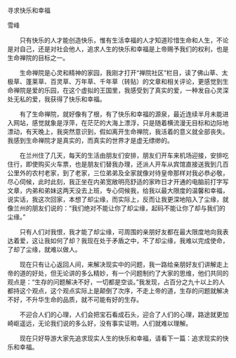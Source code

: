 寻求快乐和幸福

雪峰


　　只有快乐的人才能创造快乐，惟有生活幸福的人才知道珍惜生命和人生，不论是对自己，还是对社会他人，追求人生的快乐和幸福是上帝赐予我们的权利，也是生命禅院的目标之一。

　　生命禅院是心灵和精神的家园，我刚才打开“禅院社区”栏目，读了佛山草、太极草、蓬莱草、百灵草、万年草、千年草（转贴）的文章和相关评论，更感觉到生命禅院是爱的乐园，在这个虚拟的王国里，我感受到了真实的爱，一种发自心灵深处无私的爱，我获得了快乐和幸福。

　　有了生命禅院，就好像有了根，有了快乐和幸福的源泉，最近连续半月未能进入网站，感觉就象是浮萍，在茫茫的大海上漂浮，只是随着横流漫无目标和边际地漂动，有天晚上，我突然意识到，假如离开生命禅院，我活着的意义就全部丧失。我感到生命禅院才是真实的，而真实的世界才是虚无缥缈的。

　　在兰州住了几天，每天的生活由朋友们安排，朋友们开车来机场迎接，安排吃住行，即使购买火车票，也是朋友们替我办理，还派人开车从宾馆直接送我到几百公里外的农村老家，到了老家，三位弟弟及全家就像对待皇帝那样对我必恭必敬，尽心伺候，此时此刻，我正坐在内弟宽敞明亮舒适的家昨日才开通的电脑前打字写文章，内弟和弟妹这两天没去上班，专心伺候我，给我以最大限度的温馨和幸福，说实话，我这次回家，本想了却尘缘，而实际上，反而让我更深地陷入了尘缘，就像兰州的朋友们说的：“我们绝对不能让你了却尘缘，起码不能让你了却与我们的尘缘。”

　　只有人们对我恨，我才能了却尘缘，可周围的亲朋好友都在最大限度地向我表达着爱，这让我如何了却？我现在处于矛盾之中，不了却尘缘，我难以完成使命，了却了尘缘，就难以做人。

　　现在只有让心返回人间，来解决现实中的问题，我一路给亲朋好友们讲解走上帝的道的好处，但无论讲的多么精妙，有一个问题制约了大家的思维，他们共同的观点是：“生存的问题解决不好，一切都是空谈。”我发现，占百分之九十以上的人都持这个观点，这个观点实际上是颠倒了次序，不走上帝的道，生存的问题就解决不好，不升华生命的品质，就不可能有好的生存。

　　不迎合人们的心理，人们会把宝石看成石头，迎合了人们的心理，路途就更加崎岖遥远，无论我们说的多么好，没有事实证明，人们就难以理解。

　　现在只好导游大家先追求现实人生的快乐和幸福，请看下一篇：追求现实的快乐和幸福。



